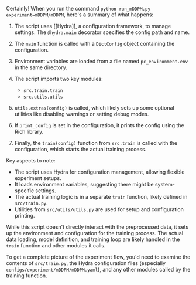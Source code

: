Certainly! When you run the command `python run_mDDPM.py experiment=mDDPM/mDDPM`, here's a summary of what happens:

1. The script uses [[Hydra]], a configuration framework, to manage settings. The `@hydra.main` decorator specifies the config path and name.

2. The `main` function is called with a `DictConfig` object containing the configuration.

3. Environment variables are loaded from a file named `pc_environment.env` in the same directory.

4. The script imports two key modules:
   - `src.train.train`
   - `src.utils.utils`

5. `utils.extras(config)` is called, which likely sets up some optional utilities like disabling warnings or setting debug modes.

6. If `print_config` is set in the configuration, it prints the config using the Rich library.

7. Finally, the `train(config)` function from `src.train` is called with the configuration, which starts the actual training process.

Key aspects to note:

- The script uses Hydra for configuration management, allowing flexible experiment setups.
- It loads environment variables, suggesting there might be system-specific settings.
- The actual training logic is in a separate `train` function, likely defined in `src/train.py`.
- Utilities from `src/utils/utils.py` are used for setup and configuration printing.

While this script doesn't directly interact with the preprocessed data, it sets up the environment and configuration for the training process. The actual data loading, model definition, and training loop are likely handled in the `train` function and other modules it calls.

To get a complete picture of the experiment flow, you'd need to examine the contents of `src/train.py`, the Hydra configuration files (especially `configs/experiment/mDDPM/mDDPM.yaml`), and any other modules called by the training function.